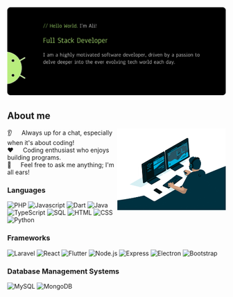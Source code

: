 <!-- Intro section -->
<img  src="/banner.png" alt="" />

<!-- About me details -->
## About me

<p>
    <img align="right" width="250" src="/giphy.gif" alt="Coding gif" />
    👂 &emsp; Always up for a chat, especially when it's about coding!<br />
    ❤️ &emsp;  Coding enthusiast who enjoys building programs. <br />
    💬 &emsp; Feel free to ask me anything; I'm all ears!
</p>
<!-- Use To Code section -->

### Languages
<p>
    <img src="https://img.shields.io/badge/PHP-777BB4?style=for-the-badge&labelColor=black&logo=php&logoColor=777BB4" alt="PHP" />
    <img src="https://img.shields.io/badge/Javascript-F0DB4F?style=for-the-badge&labelColor=black&logo=javascript&logoColor=F0DB4F" alt="Javascript" />
    <img src="https://img.shields.io/badge/Dart-0175C2?style=for-the-badge&labelColor=black&logo=dart&logoColor=0175C2" alt="Dart" />
    <img src="https://img.shields.io/badge/Java-007396?style=for-the-badge&labelColor=black&logo=java&logoColor=007396" alt="Java" />
    <img src="https://img.shields.io/badge/TypeScript-007ACC?style=for-the-badge&labelColor=black&logo=typescript&logoColor=007ACC" alt="TypeScript" />
    <img src="https://img.shields.io/badge/SQL-4479A1?style=for-the-badge&labelColor=black&logo=generic&logoColor=4479A1" alt="SQL" />
    <img src="https://img.shields.io/badge/HTML5-E34F26?style=for-the-badge&logo=html5&logoColor=white" alt="HTML" />
    <img src="https://img.shields.io/badge/CSS3-1572B6?style=for-the-badge&logo=css3&logoColor=white" alt="CSS" />
    <img src="https://img.shields.io/badge/Python-3776AB?style=for-the-badge&logo=python&logoColor=white" alt="Python" />
</p>

### Frameworks
<p>
    <img src="https://img.shields.io/badge/Laravel-FF2D20?style=for-the-badge&labelColor=black&logo=laravel&logoColor=FF2D20" alt="Laravel" />
    <img src="https://img.shields.io/badge/React-61DAFB?style=for-the-badge&labelColor=black&logo=react&logoColor=61DAFB" alt="React" />
    <img src="https://img.shields.io/badge/Flutter-02569B?style=for-the-badge&labelColor=black&logo=flutter&logoColor=02569B" alt="Flutter" />
    <img src="https://img.shields.io/badge/Node.js-339933?style=for-the-badge&logo=node.js&logoColor=white" alt="Node.js" />
    <img src="https://img.shields.io/badge/Express-000000?style=for-the-badge&labelColor=black&logo=node.js&logoColor=white" alt="Express" />
    <img src="https://img.shields.io/badge/Electron-47848F?style=for-the-badge&labelColor=black&logo=electron&logoColor=47848F" alt="Electron" />
    <img src="https://img.shields.io/badge/Bootstrap-563D7C?style=for-the-badge&logo=bootstrap&logoColor=white" alt="Bootstrap" />

</p>

### Database Management Systems

<p>
    <img src="https://img.shields.io/badge/MySQL-4479A1?style=for-the-badge&labelColor=black&logo=mysql&logoColor=white" alt="MySQL" />
    <img src="https://img.shields.io/badge/MongoDB-4EA94B?style=for-the-badge&labelColor=black&logo=mongodb&logoColor=4EA94B" alt="MongoDB" />

</p>
